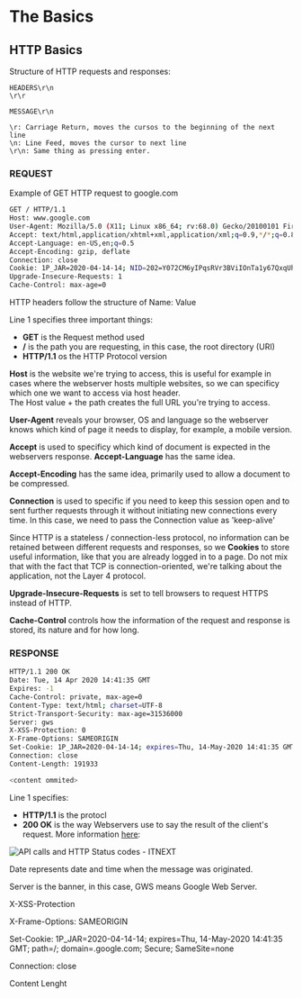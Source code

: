 # The Basics

## HTTP Basics

Structure of HTTP requests and responses:

```text
HEADERS\r\n
\r\r

MESSAGE\r\n
```

```text
\r: Carriage Return, moves the cursos to the beginning of the next line
\n: Line Feed, moves the cursor to next line
\r\n: Same thing as pressing enter.
```

### REQUEST

Example of GET HTTP request to google.com

```bash
GET / HTTP/1.1
Host: www.google.com
User-Agent: Mozilla/5.0 (X11; Linux x86_64; rv:68.0) Gecko/20100101 Firefox/68.0
Accept: text/html,application/xhtml+xml,application/xml;q=0.9,*/*;q=0.8
Accept-Language: en-US,en;q=0.5
Accept-Encoding: gzip, deflate
Connection: close
Cookie: 1P_JAR=2020-04-14-14; NID=202=Y072CM6yIPqsRVr3BViIOnTa1y67QxqUh0P1IqWMNdl9i6ohTQzu8xtxwJk2JN9IcPCRjrqNtyokjUpcewksaEM_hnMi7hN1YPfW-62d8j5o2EtP-jYodVbS_JIuGg2mIPG4U2M2o5V8skaHeXAWMMwJZdidgIppupU4fh0Qfo8; OGPC=19016257-10:; ANID=AHWqTUmC2qWkx-S3bCqztqibWcLFYjxar3bfXT9d4R_Z1-qUnI3x1BHmULMwhcwh; OTZ=5384900_68_64_73560_68_416340
Upgrade-Insecure-Requests: 1
Cache-Control: max-age=0
```

HTTP headers follow the structure of Name: Value

Line 1 specifies three important things:

* **GET** is the Request method used
* **/** is the path you are requesting, in this case, the root directory \(URI\)
* **HTTP/1.1** os the HTTP Protocol version

**Host** is the website we're trying to access, this is useful for example in cases where the webserver hosts multiple websites, so we can specificy which one we want to access via host header.  
The Host value + the path creates the full URL you're trying to access.

**User-Agent** reveals your browser, OS and language so the webserver knows which kind of page it needs to display, for example, a mobile version.

**Accept** is used to specificy which kind of document is expected in the webservers response. **Accept-Language** has the same idea.

**Accept-Encoding** has the same idea, primarily used to allow a document to be compressed.

**Connection** is used to specific if you need to keep this session open and to sent further requests through it without initiating new connections every time. In this case, we need to pass the Connection value as 'keep-alive'

Since HTTP is a stateless / connection-less protocol, no information can be retained between different requests and responses, so we **Cookies** to store useful information, like that you are already logged in to a page. Do not mix that with the fact that TCP is connection-oriented, we're talking about the application, not the Layer 4 protocol.

**Upgrade-Insecure-Requests** is set to tell browsers to request HTTPS instead of HTTP.

**Cache-Control** controls how the information of the request and response is stored, its nature and for how long.

### RESPONSE

```bash
HTTP/1.1 200 OK
Date: Tue, 14 Apr 2020 14:41:35 GMT
Expires: -1
Cache-Control: private, max-age=0
Content-Type: text/html; charset=UTF-8
Strict-Transport-Security: max-age=31536000
Server: gws
X-XSS-Protection: 0
X-Frame-Options: SAMEORIGIN
Set-Cookie: 1P_JAR=2020-04-14-14; expires=Thu, 14-May-2020 14:41:35 GMT; path=/; domain=.google.com; Secure; SameSite=none
Connection: close
Content-Length: 191933

<content ommited>
```

Line 1 specifies:

* **HTTP/1.1** is the protocl
* **200 OK** is the way Webservers use to say the result of the client's request. More information [here](https://developer.mozilla.org/en-US/docs/Web/HTTP/Status): 

![API calls and HTTP Status codes - ITNEXT](https://miro.medium.com/max/920/1*w_iicbG7L3xEQTArjHUS6g.jpeg)

Date represents date and time when the message was originated.

Server is the banner, in this case, GWS means Google Web Server.

X-XSS-Protection

X-Frame-Options: SAMEORIGIN

Set-Cookie: 1P\_JAR=2020-04-14-14; expires=Thu, 14-May-2020 14:41:35 GMT; path=/; domain=.google.com; Secure; SameSite=none

Connection: close

Content Lenght

